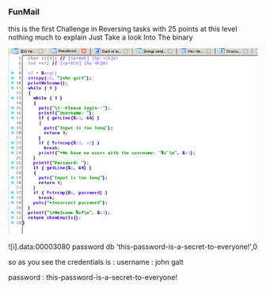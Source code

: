 ### FunMail

this is the first Challenge in Reversing tasks with 25 points 
at this level nothing much to explain Just Take a look Into The binary

![alt text](screen.png)

![i].data:00003080 password        db 'this-password-is-a-secret-to-everyone!',0

so as you see the credentials is :
username : john galt

password : this-password-is-a-secret-to-everyone!
